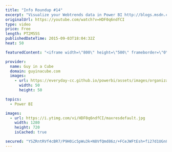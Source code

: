```yaml
---
title: "Info Roundup #14"
excerpt: "Visualize your Webtrends data in Power BI http://blogs.msdn.com/b/powerbi/archive/2015/09/01/visualize-and-explore-your-webtrends-data-in-power-bi.aspx  Power BI Weekly Service Update http://blogs.msdn.com/b/powerbi/archive/2015/09/02/power-bi-weekly-service-update-9215.aspx  Excel 2016 BI Branding Changes"
originalUrl: https://youtube.com/watch?v=HDF0q6ndfCI
type: video
price: Free
length: PT2M55S
publishedDateTime: 2015-09-03T18:04:32Z
heat: 50

featuredContent: "<iframe width=\"800\" height=\"500\" frameborder=\"0\" src=\"https://www.youtube.com/embed/HDF0q6ndfCI\" allow=\"accelerometer; autoplay; encrypted-media; gyroscope; picture-in-picture\" allowfullscreen></iframe>"

provider:
  name: Guy in a Cube
  domain: guyinacube.com
  images:
    - url: https://everyday-cc.github.io/powerbi/assets/images/organizations/guyinacube.com-50x50.jpg
      width: 50
      height: 50

topics:
  - Power BI

images:
  - url: https://i.ytimg.com/vi/HDF0q6ndfCI/maxresdefault.jpg
    width: 1280
    height: 720
    isCached: true

secured: "YSZRntRVf4cBR7/P9H0ic5pWu3k+N8VfQmd86z/+FCeJWFtEsh+fi27d1UGn8BcLvv6mlfgdhAiK6lwBPWUtiDbdhqASHToEl/Pw+iuZitS3jJ2SFWm+MANtKqzJpRnkZzjX/vUJ1didmWD4TsW4KFfGuJI+QuhcNhBK0eai9u8sSL6nIYcYjPw+VeXyILerj1maVtHe/oUIGu5CzU+kUI9RsNG+urEHL5EG9EoUKuM0dj9hjlSWriaR7ceihdUuMsHVcsQgEFvL2QFaXjz2uixkEWcCIA+mP6TdFphQeTJlQfHMU5XYljgIwbfVuXGpftxm2sTmaSmUWqGjCimqlUPP0Z675tSuYLeSW21GchterTsRjuV7ClVWQkUJEZCV2w2tzqx+YDQfyE+LXjPgud0y2NLKn5EhQ0a8UFWEP14=;ej3N8+xDVJU5t5KdJ4CQOQ=="
---
```


